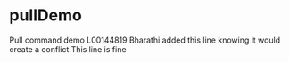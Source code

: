 # pullDemo
Pull command demo
L00144819
Bharathi added this line knowing it would create a conflict 
This line is fine
